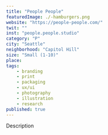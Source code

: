 ```yaml
---
title: "People People"
featuredImage: ./-hamburgers.png
website: "https://people-people.com/"
twit: ""
inst: "people.people.studio"
category: "P"
city: "Seattle"
neighborhood: "Capitol Hill"
size: "Small (1-10)"
place: 
tags:
    - branding
    - print
    - packaging
    - ux/ui
    - photography
    - illustration
    - research
published: true
---
```


Description
